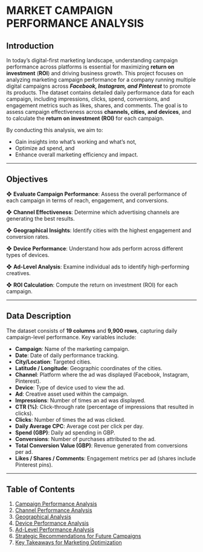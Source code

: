 # MARKET CAMPAIGN PERFORMANCE ANALYSIS
## Introduction
In today’s digital-first marketing landscape, understanding campaign performance across platforms is essential for maximizing **return on investment** (**ROI**) and driving business growth. This project focuses on analyzing marketing campaign performance for a company running multiple digital campaigns across ***Facebook, Instagram, and Pinterest*** to promote its products. The dataset contains detailed daily performance data for each campaign, including impressions, clicks, spend, conversions, and engagement metrics such as likes, shares, and comments. The goal is to assess campaign effectiveness across **channels, cities, and devices**, and to calculate the **return on investment (ROI)** for each campaign.

By conducting this analysis, we aim to:

* Gain insights into what’s working and what’s not,
* Optimize ad spend, and
* Enhance overall marketing efficiency and impact.

---

## **Objectives**

❖ **Evaluate Campaign Performance**: Assess the overall performance of each campaign in terms of reach, engagement, and conversions.

❖ **Channel Effectiveness**: Determine which advertising channels are generating the best results.

❖ **Geographical Insights**: Identify cities with the highest engagement and conversion rates.

❖ **Device Performance**: Understand how ads perform across different types of devices.

❖ **Ad-Level Analysis**: Examine individual ads to identify high-performing creatives.

❖ **ROI Calculation**: Compute the return on investment (ROI) for each campaign.

---

## **Data Description**

The dataset consists of **19 columns** and **9,900 rows**, capturing daily campaign-level performance. Key variables include:

* **Campaign**: Name of the marketing campaign.
* **Date**: Date of daily performance tracking.
* **City/Location**: Targeted cities.
* **Latitude / Longitude**: Geographic coordinates of the cities.
* **Channel**: Platform where the ad was displayed (Facebook, Instagram, Pinterest).
* **Device**: Type of device used to view the ad.
* **Ad**: Creative asset used within the campaign.
* **Impressions**: Number of times an ad was displayed.
* **CTR (%)**: Click-through rate (percentage of impressions that resulted in clicks).
* **Clicks**: Number of times the ad was clicked.
* **Daily Average CPC**: Average cost per click per day.
* **Spend (GBP)**: Daily ad spending in GBP.
* **Conversions**: Number of purchases attributed to the ad.
* **Total Conversion Value (GBP)**: Revenue generated from conversions per ad.
* **Likes / Shares / Comments**: Engagement metrics per ad (shares include Pinterest pins).

---

## Table of Contents

1. [Campaign Performance Analysis](docs/1.campaign-performance-analysis.md)  
2. [Channel Performance Analysis](docs/2-channel-performance-analysis.md)  
3. [Geographical Analysis](docs/3-geographical-analysis.md)  
4. [Device Performance Analysis](docs/4-device-performance-analysis.md)  
5. [Ad-Level Performance Analysis](docs/5-ad-level-performance-analysis.md)  
6. [Strategic Recommendations for Future Campaigns](docs/6-strategic-recommendations-for-future-campaigns.md)  
7. [Key Takeaways for Marketing Optimization](docs/7-key-takeaways-for-marketing-optimization.md)

